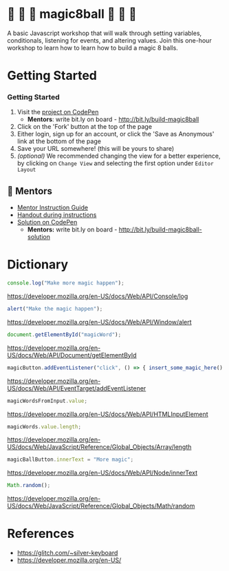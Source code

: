 # :8ball: :rabbit: :tophat: magic8ball :tophat: :rabbit: :8ball:
A basic Javascript workshop that will walk through setting variables, conditionals, listening for events, and altering values. Join this one-hour workshop to learn how to learn how to build a magic 8 balls.

# Getting Started
### Getting Started
1. Visit the [project on CodePen](https://codepen.io/eyvettesou/pen/ZPrdpq)
    * **Mentors**: write bit.ly on board - http://bit.ly/build-magic8ball
2. Click on the 'Fork' button at the top of the page
3. Either login, sign up for an account, or click the 'Save as Anonymous' link at the bottom of the page
4. Save your URL somewhere! (this will be yours to share)
5. _(optional)_ We recommended changing the view for a better experience, by clicking on `Change View` and selecting the first option under `Editor Layout`

## :star2: Mentors
* [Mentor Instruction Guide](https://docs.google.com/document/d/1MFMbUKkLyfqdXah7_WpNwkpXCjX-cWD4LhEfTzYyxHs/edit)
* [Handout during instructions](https://docs.google.com/document/d/1s70n5hHYJRsRjYVQvQWzUhuZNLH1PCL1ET3cXeLs2IY/edit#heading=h.ne3eomb90u1v)
* [Solution on CodePen](https://codepen.io/eyvettesou/pen/wOyLpP)
  * **Mentors:** write bit.ly on board - http://bit.ly/build-magic8ball-solution

# Dictionary 
```javascript
console.log("Make more magic happen");
```
https://developer.mozilla.org/en-US/docs/Web/API/Console/log

```javascript
alert("Make the magic happen");
```
https://developer.mozilla.org/en-US/docs/Web/API/Window/alert

```javascript
document.getElementById("magicWord");
```
https://developer.mozilla.org/en-US/docs/Web/API/Document/getElementById

```javascript
magicButton.addEventListener("click", () => { insert_some_magic_here() });
```
https://developer.mozilla.org/en-US/docs/Web/API/EventTarget/addEventListener

```javascript
magicWordsFromInput.value;
```
https://developer.mozilla.org/en-US/docs/Web/API/HTMLInputElement

```javascript
magicWords.value.length;
```
https://developer.mozilla.org/en-US/docs/Web/JavaScript/Reference/Global_Objects/Array/length

```javascript
magicBallButton.innerText = "More magic";
```
https://developer.mozilla.org/en-US/docs/Web/API/Node/innerText

```javascript
Math.random();
```
https://developer.mozilla.org/en-US/docs/Web/JavaScript/Reference/Global_Objects/Math/random

# References
- https://glitch.com/~silver-keyboard
- https://developer.mozilla.org/en-US/
